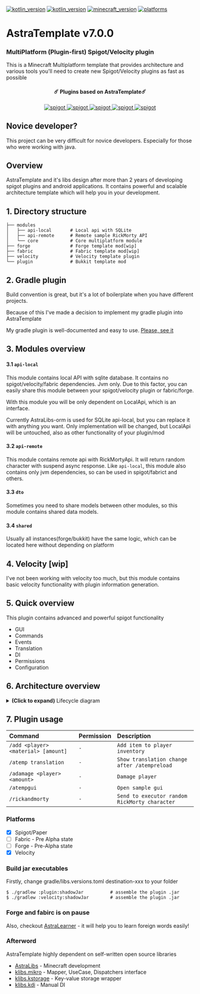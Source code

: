 [![kotlin_version](https://img.shields.io/badge/kotlin-1.9.0-blueviolet?style=flat-square)](https://github.com/Astra-Interactive/AstraLibs)
[![kotlin_version](https://img.shields.io/badge/java-17-blueviolet?style=flat-square)](https://github.com/Astra-Interactive/AstraLibs)
[![minecraft_version](https://img.shields.io/badge/minecraft-1.19.2-green?style=flat-square)](https://github.com/Astra-Interactive/AstraLibs)
[![platforms](https://img.shields.io/badge/platform-spigot%7Cvelocity-blue?style=flat-square)](https://github.com/Astra-Interactive/AstraLibs)

# AstraTemplate v7.0.0

### MultiPlatform (Plugin-first) Spigot/Velocity plugin

This is a Minecraft Multiplatform template that provides architecture and various tools you'll need to create new
Spigot/Velocity plugins as fast as possible

<h4 align="center">☄️ Plugins based on AstraTemplate☄️ </h4>

<p align="center">
    <a href="https://github.com/Astra-Interactive/AstraAuctions/">
        <img alt="spigot" src="https://img.shields.io/badge/github-AstraAuctions-1B76CA"/>
    </a>
    <a href="https://github.com/Astra-Interactive/AstraRating">
        <img alt="spigot" src="https://img.shields.io/badge/github-AstraRating -1B76CA"/>
    </a>
    <a href="https://github.com/Astra-Interactive/AspeKt">
        <img alt="spigot" src="https://img.shields.io/badge/github-AspeKt-1B76CA"/>
    </a>
    <a href="https://github.com/Astra-Interactive/AstraShop">
        <img alt="spigot" src="https://img.shields.io/badge/github-AstraShop-1B76CA"/>
    </a>
    <a href="https://github.com/Astra-Interactive/SynK">
        <img alt="spigot" src="https://img.shields.io/badge/github-SynK[WIP]-1B76CA"/>
    </a>
</p>

## Novice developer?

This project can be very difficult for novice developers. Especially for those who were working with java.

## Overview

AstraTemplate and it's libs design after more than 2 years of developing spigot plugins and android applications.
It contains powerful and scalable architecture template which will help you in your development.

## 1. Directory structure

    ├── modules             
    │   ├── api-local       # Local api with SQLite
    │   ├── api-remote      # Remote sample RickMorty API
    │   └── core            # Core multiplatform module
    ├── forge               # Forge template mod[wip]
    ├── fabric              # Fabric template mod[wip]
    ├── velocity            # Velocity template plugin
    └── plugin              # Bukkit template mod

## 2. Gradle plugin

Build convention is great, but it's a lot of boilerplate when you have different projects.

Because of this I've made a decision to implement my gradle plugin into AstraTemplate

My gradle plugin is well-documented and easy to use. [Please, see it](https://github.com/makeevrserg/gradle-plugin)

## 3. Modules overview

#### 3.1 `api-local`

This module contains local API with sqlite database. It contains no spigot/velocity/fabric dependencies.
Jvm only. Due to this factor, you can easily share this module between your spigot/velocity plugin or fabric/forge.

With this module you will be only dependent on LocalApi, which is an interface.

Currently AstraLibs-orm is used for SQLite api-local, but you can replace it with anything you want.
Only implementation will be changed, but LocalApi will be untouched, also as other functionality of your plugin/mod

#### 3.2 `api-remote`

This module contains remote api with RickMortyApi. It will return random character with suspend async response.
Like `api-local`, this module also contains only jvm dependencies, so can be used in spigot/fabrict and others.

#### 3.3 `dto`

Sometimes you need to share models between other modules, so this module contains shared data models.

#### 3.4 `shared`

Usually all instances(forge/bukkit) have the same logic, which can be located here without depending on platform

## 4. Velocity [wip]

I've not been working with velocity too much, but this module contains basic velocity functionality with plugin
information generation.

## 5. Quick overview

This plugin contains advanced and powerful spigot functionality

- GUI
- Commands
- Events
- Translation
- DI
- Permissions
- Configuration

## 6. Architecture overview

<details>
  <summary><b>(Click to expand)</b> Lifecycle diagram</summary>

With this hierarchy its' possible to create independent modules

Each Module contains Lifecycle which is handled by it's parent module

Each Lifecycle contains three methods:

- onEnable
- onDisable
- onReload

In this example, we have `RootPlugin` which is `JavaPlugin`.
`RootPlugin` contains list of child lifecycles.
Child lifecycles called when RootPlugins's lifecycle methods is called.

RootPlugin doesn't go beyond it's area of responsibility.
All children handle it's own lifecycles.

```mermaid
classDiagram
    class RootPlugin {
        lifecycles
        onEnable()
        onDisable()
        onReload()
    }

    RootPlugin ..> CoreModule: Child
    RootPlugin ..> EventModule: Child
    RootPlugin ..> DatabaseModule: Child
    EventModule ..> MoveEventModule: Child

    namespace RootModule {
        class MoveEventModule {
            lifecycle: Lifecycle
            onEnable()
            onDisable()
        }
        class EventModule {
            lifecycle: Lifecycle
            onEnable()
            onDisable()
        }
        class CoreModule {
            lifecycle: Lifecycle
            onReload()
        }
    }
    namespace SqlModule {
        class DatabaseModule {
            lifecycle: Lifecycle
            onEnable()
            onDisable()
        }
    }
```

</details>

## 7. Plugin usage

| Command                             | Permission | Description                                   |
|:------------------------------------|:-----------|:----------------------------------------------|
| `/add <player> <material> [amount]` | `-`        | `Add item to player inventory`                |
| `/atemp translation`                | `-`        | `Show translation change after /atempreload`  |
| `/adamage <player> <amount>`        | `-`        | `Damage player`                               |
| `/atempgui`                         | `-`        | `Open sample gui`                             |
| `/rickandmorty `                    | `-`        | `Send to executor random RickMorty character` |

### Platforms

- [x] Spigot/Paper
- [ ] Fabric - Pre Alpha state
- [ ] Forge - Pre-Alpha state
- [x] Velocity

### Build jar executables

Firstly, change gradle/libs.versions.toml destination-xxx to your folder

    $ ./gradlew :plugin:shadowJar          # assemble the plugin .jar
    $ ./gradlew :velocity:shadowJar        # assemble the plugin .jar

### Forge and fabirc is on pause

Also, checkout [AstraLearner](https://play.google.com/store/apps/details?id=com.makeevrserg.astralearner) - it will help
you to learn foreign words easily!

### Afterword

AstraTemplate highly dependent on self-written open source libraries

- [AstraLibs](https://github.com/Astra-Interactive/AstraLibs) - Minecraft development
- [klibs.mikro](https://github.com/makeevrserg/klibs.mikro) - Mapper, UseCase, Dispatchers interface
- [klibs.kstorage](https://github.com/makeevrserg/klibs.kstorage) - Key-value storage wrapper
- [klibs.kdi](https://github.com/makeevrserg/klibs.kdi) - Manual DI